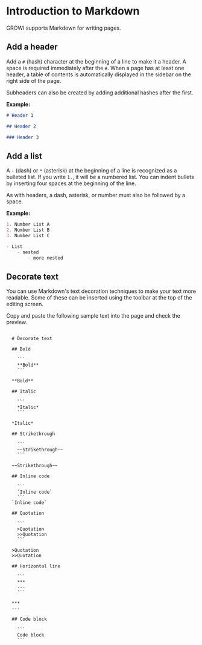 # Introduction to Markdown

GROWI supports Markdown for writing pages.

## Add a header

Add a `#` (hash) character at the beginning of a line to make it a header. A space is required immediately after the `#`.  When a page has at least one header, a table of contents is automatically displayed in the sidebar on the right side of the page.

Subheaders can also be created by adding additional hashes after the first.

**Example:**

```markdown
# Header 1

## Header 2

### Header 3
```

## Add a list

A `-` (dash) or `*` (asterisk) at the beginning of a line is recognized as a bulleted list. If you write `1.`, it will be a numbered list. You can indent bullets by inserting four spaces at the beginning of the line.

As with headers, a dash, asterisk, or number must also be followed by a space.

**Example:**

```markdown
1. Number List A
2. Number List B
3. Number List C

- List
    - nested
        - more nested
```

## Decorate text

You can use Markdown's text decoration techniques to make your text more readable. Some of these can be inserted using the toolbar at the top of the editing screen.

Copy and paste the following sample text into the page and check the preview.

```

  # Decorate text

  ## Bold

    ```
    **Bold**
    ```

  **Bold**

  ## Italic

    ```
    *Italic*
    ```

  *Italic*

  ## Strikethrough

    ```
    ~~Strikethrough~~
    ```

  ~~Strikethrough~~

  ## Inline code

    ```
    `Inline code`
    ```
  `Inline code`

  ## Quotation

    ```
    >Quotation
    >>Quotation
    ```

  >Quotation
  >>Quotation

  ## Horizontal line

    ```
    ***
    ---
    ```

  ***
  ---
    
  ## Code block

    ```
    Code block
    ```

```
